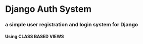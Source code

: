 # Django Auth System
### a simple user registration and login system for Django  
#### Using CLASS BASED VIEWS
